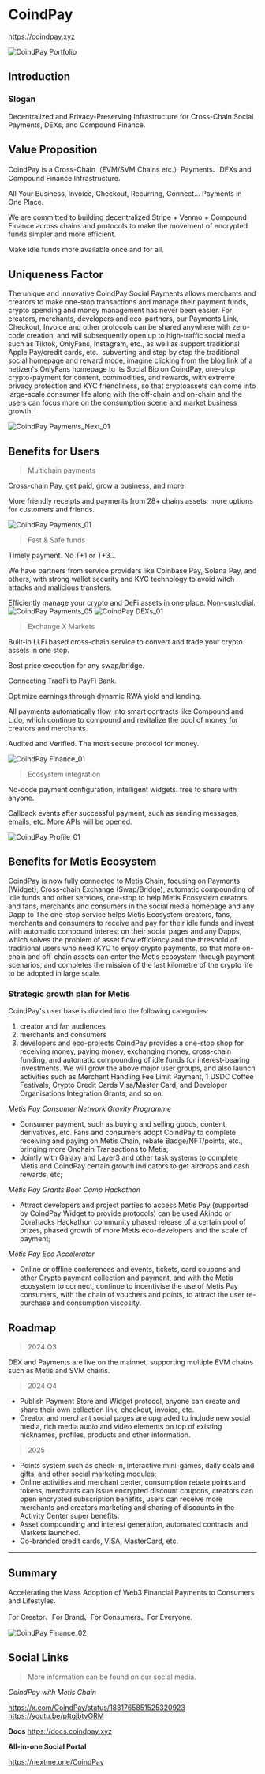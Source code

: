 # CoindPay

https://coindpay.xyz

![CoindPay Portfolio](https://res.cloudinary.com/travary/image/upload/w_2000/v1/prd-akindo-public/communities/description-images/ENw9d19q1HzmRE6na.jpg)

## Introduction

### Slogan

Decentralized and Privacy-Preserving Infrastructure for Cross-Chain Social Payments, DEXs, and Compound Finance.

## Value Proposition

CoindPay is a Cross-Chain（EVM/SVM Chains etc.）Payments、DEXs and Compound Finance Infrastructure.

All Your Business, Invoice, Checkout, Recurring, Connect... Payments in One Place.

We are committed to building decentralized Stripe + Venmo + Compound Finance across chains and protocols to make the movement of encrypted funds simpler and more efficient.

Make idle funds more available once and for all.

## Uniqueness Factor

The unique and innovative CoindPay Social Payments allows merchants and creators to make one-stop transactions and manage their payment funds, crypto spending and money management has never been easier. For creators, merchants, developers and eco-partners, our Payments Link, Checkout, Invoice and other protocols can be shared anywhere with zero-code creation, and will subsequently open up to high-traffic social media such as Tiktok, OnlyFans, Instagram, etc., as well as support traditional Apple Pay/credit cards, etc., subverting and step by step the traditional social homepage and reward mode, imagine clicking from the blog link of a netizen's OnlyFans homepage to its Social Bio on CoindPay, one-stop crypto-payment for content, commodities, and rewards, with extreme privacy protection and KYC friendliness, so that cryptoassets can come into large-scale consumer life along with the off-chain and on-chain and the users can focus more on the consumption scene and market business growth.

![CoindPay Payments_Next_01](https://res.cloudinary.com/travary/image/upload/w_2000/v1/prd-akindo-public/communities/description-images/GLDdo6nJBIoNNAmq.png)

## Benefits for Users

> Multichain payments

Cross-chain Pay, get paid, grow a business, and more.

More friendly receipts and payments from 28+ chains assets, more options for customers and friends.

![CoindPay Payments_01](https://res.cloudinary.com/travary/image/upload/w_2000/v1/prd-akindo-public/communities/description-images/Mza2dPaPQh9pBp8Q.jpg)

> Fast & Safe funds

Timely payment. No T+1 or T+3...

We have partners from service providers like Coinbase Pay, Solana Pay, and others, with strong wallet security and KYC technology to avoid witch attacks and malicious transfers.

Efficiently manage your crypto and DeFi assets in one place.
Non-custodial.
![CoindPay Payments_05](https://cdn.coindpay.xyz/stream/static/home/content/edge_icons_01.png)
![CoindPay DEXs_01](https://res.cloudinary.com/travary/image/upload/w_2000/v1/prd-akindo-public/communities/description-images/gXjP2xEdDIOMjnR0.png)

> Exchange X Markets

Built-in Li.Fi based cross-chain service to convert and trade your crypto assets in one stop.

Best price execution for any swap/bridge.

Connecting TradFi to PayFi Bank.

Optimize earnings through dynamic RWA yield and lending.

All payments automatically flow into smart contracts like Compound and Lido, which continue to compound and revitalize the pool of money for creators and merchants.

Audited and Verified. The most secure protocol for money.

![CoindPay Finance_01](https://res.cloudinary.com/travary/image/upload/w_2000/v1/prd-akindo-public/communities/description-images/d8QggvODzidrNq8V.jpg)

> Ecosystem integration

No-code payment configuration, intelligent widgets. free to share with anyone.

Callback events after successful payment, such as sending messages, emails, etc.
More APIs will be opened.

![CoindPay Profile_01](https://res.cloudinary.com/travary/image/upload/w_2000/v1/prd-akindo-public/communities/description-images/NmzpwBWPqUeN6MJV.png)

## Benefits for Metis Ecosystem

CoindPay is now fully connected to Metis Chain, focusing on Payments (Widget), Cross-chain Exchange (Swap/Bridge), automatic compounding of idle funds and other services, one-stop to help Metis Ecosystem creators and fans, merchants and consumers in the social media homepage and any Dapp to The one-stop service helps Metis Ecosystem creators, fans, merchants and consumers to receive and pay for their idle funds and invest with automatic compound interest on their social pages and any Dapps, which solves the problem of asset flow efficiency and the threshold of traditional users who need KYC to enjoy crypto payments, so that more on-chain and off-chain assets can enter the Metis ecosystem through payment scenarios, and completes the mission of the last kilometre of the crypto life to be adopted in large scale.

### Strategic growth plan for Metis

CoindPay's user base is divided into the following categories:

1. creator and fan audiences
2. merchants and consumers
3. developers and eco-projects
   CoindPay provides a one-stop shop for receiving money, paying money, exchanging money, cross-chain funding, and automatic compounding of idle funds for interest-bearing investments. We will grow the above major user groups, and also launch activities such as Merchant Handling Fee Limit Payment, 1 USDC Coffee Festivals, Crypto Credit Cards Visa/Master Card, and Developer Organisations Integration Grants, and so on.

_Metis Pay Consumer Network Gravity Programme_

- Consumer payment, such as buying and selling goods, content, derivatives, etc. Fans and consumers adopt CoindPay to complete receiving and paying on Metis Chain, rebate Badge/NFT/points, etc., bringing more Onchain Transactions to Metis;
- Jointly with Galaxy and Layer3 and other task systems to complete Metis and CoindPay certain growth indicators to get airdrops and cash rewards, etc;

_Metis Pay Grants Boot Camp Hackathon_

- Attract developers and project parties to access Metis Pay (supported by CoindPay Widget to provide protocols) can be used Akindo or Dorahacks Hackathon community phased release of a certain pool of prizes, phased growth of more Metis eco-developers and the scale of payment;

_Metis Pay Eco Accelerator_

- Online or offline conferences and events, tickets, card coupons and other Crypto payment collection and payment, and with the Metis ecosystem to connect, continue to incentivise the use of Metis Pay consumers, with the chain of vouchers and points, to attract the user re-purchase and consumption viscosity.

## Roadmap

> 2024 Q3

DEX and Payments are live on the mainnet, supporting multiple EVM chains such as Metis and SVM chains.

> 2024 Q4

- Publish Payment Store and Widget protocol, anyone can create and share their own collection link, checkout, invoice, etc.
- Creator and merchant social pages are upgraded to include new social media, rich media audio and video elements on top of existing nicknames, profiles, products and other information.

> 2025

- Points system such as check-in, interactive mini-games, daily deals and gifts, and other social marketing modules;
- Online activities and merchant center, consumption rebate points and tokens, merchants can issue encrypted discount coupons, creators can open encrypted subscription benefits, users can receive more merchants and creators marketing and sharing of discounts in the Activity Center super benefits.
- Asset compounding and interest generation, automated contracts and Markets launched.
- Co-branded credit cards, VISA, MasterCard, etc.

---

## Summary

Accelerating the Mass Adoption of Web3 Financial Payments to Consumers and Lifestyles.

For Creator、For Brand、For Consumers、For Everyone.

![CoindPay Finance_02](https://res.cloudinary.com/travary/image/upload/w_2000/v1/prd-akindo-public/communities/description-images/Mza2w286rfwJPn64.png)

## Social Links

> More information can be found on our social media.

_CoindPay with Metis Chain_

https://x.com/CoindPay/status/1831765851525320923
https://youtu.be/pftgjbtvORM

**Docs**
https://docs.coindpay.xyz

**All-in-one Social Portal**

https://nextme.one/CoindPay
